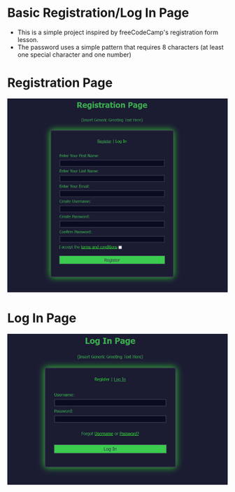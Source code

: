 # Basic Registration/Log In Page
- This is a simple project inspired by freeCodeCamp's registration form lesson.
- The password uses a simple pattern that requires 8 characters (at least one special character and one number)

# Registration Page
![Registration Page](registration.PNG)

# Log In Page
![Log In Page](Log_In.PNG)